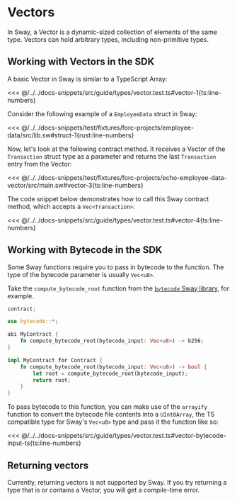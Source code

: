 # Vectors

In Sway, a Vector is a dynamic-sized collection of elements of the same type. Vectors can hold arbitrary types, including non-primitive types.

## Working with Vectors in the SDK

A basic Vector in Sway is similar to a TypeScript Array:

<<< @/../../docs-snippets/src/guide/types/vector.test.ts#vector-1{ts:line-numbers}

Consider the following example of a `EmployeeData` struct in Sway:

<<< @/../../docs-snippets/test/fixtures/forc-projects/employee-data/src/lib.sw#struct-1{rust:line-numbers}

Now, let's look at the following contract method. It receives a Vector of the `Transaction` struct type as a parameter and returns the last `Transaction` entry from the Vector:

<<< @/../../docs-snippets/test/fixtures/forc-projects/echo-employee-data-vector/src/main.sw#vector-3{ts:line-numbers}

The code snippet below demonstrates how to call this Sway contract method, which accepts a `Vec<Transaction>`:

<<< @/../../docs-snippets/src/guide/types/vector.test.ts#vector-4{ts:line-numbers}

## Working with Bytecode in the SDK

Some Sway functions require you to pass in bytecode to the function. The type of the bytecode parameter is usually `Vec<u8>`.

Take the `compute_bytecode_root` function from the [`bytecode` Sway library](https://github.com/FuelLabs/sway-libs/tree/master/libs/src/bytecode.sw), for example.

<!-- <<< @/../../docs-snippets/test/fixtures/forc-projects/bytecode-input/src/main.sw#vector-bytecode-input-sway{ts:line-numbers} -->

<!-- TODO: Uncomment swap hardcoded snippet -->

```rust
contract;

use bytecode::*;

abi MyContract {
    fn compute_bytecode_root(bytecode_input: Vec<u8>) -> b256;
}

impl MyContract for Contract {
    fn compute_bytecode_root(bytecode_input: Vec<u8>) -> bool {
        let root = compute_bytecode_root(bytecode_input);
        return root;
    }
}
```

To pass bytecode to this function, you can make use of the `arrayify` function to convert the bytecode file contents into a `UInt8Array`, the TS compatible type for Sway's `Vec<u8>` type and pass it the function like so:

<<< @/../../docs-snippets/src/guide/types/vector.test.ts#vector-bytecode-input-ts{ts:line-numbers}

## Returning vectors

Currently, returning vectors is not supported by Sway. If you try returning a type that is or contains a Vector, you will get a compile-time error.
